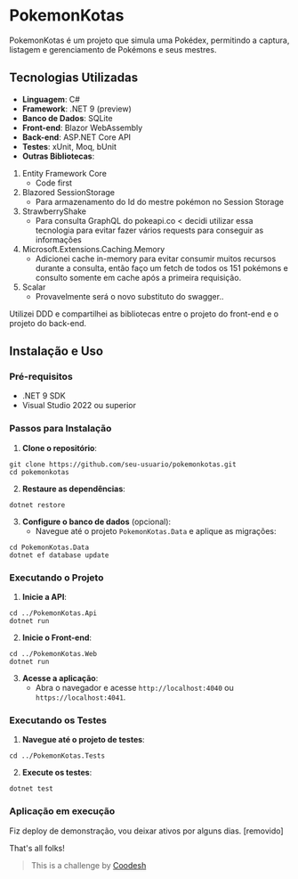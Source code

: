 # PokemonKotas

PokemonKotas é um projeto que simula uma Pokédex, permitindo a captura, listagem e gerenciamento de Pokémons e seus mestres.

## Tecnologias Utilizadas

- **Linguagem**: C#
- **Framework**: .NET 9 (preview)
- **Banco de Dados**: SQLite
- **Front-end**: Blazor WebAssembly
- **Back-end**: ASP.NET Core API
- **Testes**: xUnit, Moq, bUnit
- **Outras Bibliotecas**: 
1. Entity Framework Core
	- Code first
2. Blazored SessionStorage
	- Para armazenamento do Id do mestre pokémon no Session Storage
3. StrawberryShake
	- Para consulta GraphQL do pokeapi.co < decidi utilizar essa tecnologia para evitar fazer vários requests para conseguir as informações
4. Microsoft.Extensions.Caching.Memory
	- Adicionei cache in-memory para evitar consumir muitos recursos durante a consulta, então faço um fetch de todos os 151 pokémons e consulto somente em cache após a primeira requisição.
5. Scalar
	- Provavelmente será o novo substituto do swagger..

Utilizei DDD e compartilhei as bibliotecas entre o projeto do front-end e o projeto do back-end.

## Instalação e Uso

### Pré-requisitos

- .NET 9 SDK
- Visual Studio 2022 ou superior

### Passos para Instalação

1. **Clone o repositório**:

```
git clone https://github.com/seu-usuario/pokemonkotas.git
cd pokemonkotas
```

2. **Restaure as dependências**:
```
dotnet restore
```

3. **Configure o banco de dados** (opcional):
    - Navegue até o projeto `PokemonKotas.Data` e aplique as migrações:
```
cd PokemonKotas.Data
dotnet ef database update
```

### Executando o Projeto

1. **Inicie a API**:
```
cd ../PokemonKotas.Api
dotnet run
```
2. **Inicie o Front-end**:
```
cd ../PokemonKotas.Web
dotnet run
```
3. **Acesse a aplicação**:
    - Abra o navegador e acesse `http://localhost:4040` ou `https://localhost:4041`.

### Executando os Testes

1. **Navegue até o projeto de testes**:
```
cd ../PokemonKotas.Tests
```
2. **Execute os testes**:
```
dotnet test
```
### Aplicação em execução
Fiz deploy de demonstração, vou deixar ativos por alguns dias.
[removido]

That's all folks!

>This is a challenge by [Coodesh](https://coodesh.com/)
